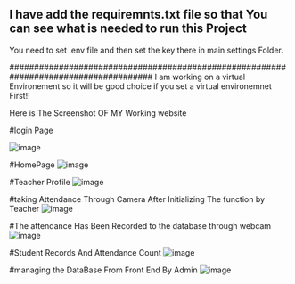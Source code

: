 ## I have add the requiremnts.txt file so that You can see what is needed to run this Project 
You need to set .env file and then set the key there in main settings Folder.

#####################################################################################
I am working on a virtual Environement so it will be good choice if you set a virtual environemnet First!!


Here is The Screenshot OF MY Working website

#login Page

![image](https://github.com/rakibulhasanshowrov/Facial-Recognition-And-Attendance-System-/assets/107705437/f34f772c-f5b3-43f0-8b2c-81f81519a458)

#HomePage
![image](https://github.com/rakibulhasanshowrov/Facial-Recognition-And-Attendance-System-/assets/107705437/bc41c071-f77b-4ccc-add5-fa4ca5195136)

#Teacher Profile 
![image](https://github.com/rakibulhasanshowrov/Facial-Recognition-And-Attendance-System-/assets/107705437/f0029d33-3e12-4f5b-af56-0beda4018654)

#taking Attendance Through Camera After Initializing The function by Teacher
![image](https://github.com/rakibulhasanshowrov/Facial-Recognition-And-Attendance-System-/assets/107705437/b7d02a62-56cc-4923-a1a3-f775fe1e2b8d)

#The attendance Has Been Recorded to the database through webcam
![image](https://github.com/rakibulhasanshowrov/Facial-Recognition-And-Attendance-System-/assets/107705437/a0520ff1-fe27-4f11-86e2-7c08ddc18937)

#Student Records And Attendance Count
![image](https://github.com/rakibulhasanshowrov/Facial-Recognition-And-Attendance-System-/assets/107705437/b6158f43-a0d7-4a85-bc37-606ba808e64d)

#managing the DataBase From Front End By Admin
![image](https://github.com/rakibulhasanshowrov/Facial-Recognition-And-Attendance-System-/assets/107705437/49d250c7-9bd6-490d-ab02-ac155fec47ff)






